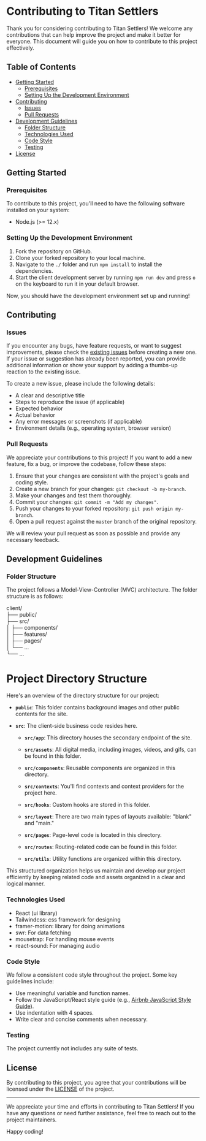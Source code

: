 # Contributing to Titan Settlers

Thank you for considering contributing to Titan Settlers! We welcome any contributions that can help improve the project and make it better for everyone. This document will guide you on how to contribute to this project effectively.

## Table of Contents

- [Getting Started](#getting-started)
  - [Prerequisites](#prerequisites)
  - [Setting Up the Development Environment](#setting-up-the-development-environment)
- [Contributing](#contributing)
  - [Issues](#issues)
  - [Pull Requests](#pull-requests)
- [Development Guidelines](#development-guidelines)
  - [Folder Structure](#folder-structure)
  - [Technologies Used](#technologies-used)
  - [Code Style](#code-style)
  - [Testing](#testing)
- [License](#license)

## Getting Started

### Prerequisites

To contribute to this project, you'll need to have the following software installed on your system:

- Node.js (>= 12.x)

### Setting Up the Development Environment

1. Fork the repository on GitHub.
2. Clone your forked repository to your local machine.
3. Navigate to the `./` folder and run `npm install` to install the dependencies.
4. Start the client development server by running `npm run dev` and press `o` on the keyboard to run it in your default browser.

Now, you should have the development environment set up and running!

## Contributing

### Issues

If you encounter any bugs, have feature requests, or want to suggest improvements, please check the [existing issues](https://github.com/Sharif-Minhaz/Titan-Settlers/issues) before creating a new one. If your issue or suggestion has already been reported, you can provide additional information or show your support by adding a thumbs-up reaction to the existing issue.

To create a new issue, please include the following details:

- A clear and descriptive title
- Steps to reproduce the issue (if applicable)
- Expected behavior
- Actual behavior
- Any error messages or screenshots (if applicable)
- Environment details (e.g., operating system, browser version)

### Pull Requests

We appreciate your contributions to this project! If you want to add a new feature, fix a bug, or improve the codebase, follow these steps:

1. Ensure that your changes are consistent with the project's goals and coding style.
2. Create a new branch for your changes: `git checkout -b my-branch`.
3. Make your changes and test them thoroughly.
4. Commit your changes: `git commit -m "Add my changes"`.
5. Push your changes to your forked repository: `git push origin my-branch`.
6. Open a pull request against the `master` branch of the original repository.

We will review your pull request as soon as possible and provide any necessary feedback.

## Development Guidelines

### Folder Structure

The project follows a Model-View-Controller (MVC) architecture. The folder structure is as follows:

client/<br>
├── public/<br>
├── src/<br>
│ ├── components/<br>
│ ├── features/<br>
│ ├── pages/<br>
│ └── ...<br>
└── ...<br>

# Project Directory Structure

Here's an overview of the directory structure for our project:

- **`public`**: This folder contains background images and other public contents for the site.

- **`src`**: The client-side business code resides here.

  - **`src/app`**: This directory houses the secondary endpoint of the site.

  - **`src/assets`**: All digital media, including images, videos, and gifs, can be found in this folder.

  - **`src/components`**: Reusable components are organized in this directory.

  - **`src/contexts`**: You'll find contexts and context providers for the project here.

  - **`src/hooks`**: Custom hooks are stored in this folder.

  - **`src/layout`**: There are two main types of layouts available: "blank" and "main."

  - **`src/pages`**: Page-level code is located in this directory.

  - **`src/routes`**: Routing-related code can be found in this folder.

  - **`src/utils`**: Utility functions are organized within this directory.

This structured organization helps us maintain and develop our project efficiently by keeping related code and assets organized in a clear and logical manner.


### Technologies Used

- React (ui library)
- Tailwindcss: css framework for designing
- framer-motion: library for doing animations
- swr: For data fetching
- mousetrap: For handling mouse events
- react-sound: For managing audio

### Code Style

We follow a consistent code style throughout the project. Some key guidelines include:

- Use meaningful variable and function names.
- Follow the JavaScript/React style guide (e.g., [Airbnb JavaScript Style Guide](https://github.com/airbnb/javascript)).
- Use indentation with 4 spaces.
- Write clear and concise comments when necessary.

### Testing

The project currently not includes any suite of tests.

## License

By contributing to this project, you agree that your contributions will be licensed under the [LICENSE](LICENSE) of the project.

---

We appreciate your time and efforts in contributing to Titan Settlers! If you have any questions or need further assistance, feel free to reach out to the project maintainers.

Happy coding!
